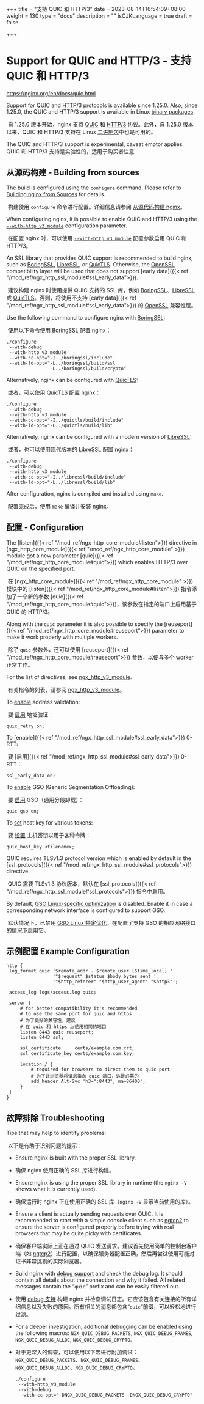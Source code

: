 +++
title = "支持 QUIC 和 HTTP/3"
date = 2023-08-14T16:54:09+08:00
weight = 130
type = "docs"
description = ""
isCJKLanguage = true
draft = false

+++

# Support for QUIC and HTTP/3 - 支持 QUIC 和 HTTP/3

https://nginx.org/en/docs/quic.html



Support for [QUIC](https://datatracker.ietf.org/doc/html/rfc9000) and [HTTP/3](https://datatracker.ietf.org/doc/html/rfc9114) protocols is available since 1.25.0. Also, since 1.25.0, the QUIC and HTTP/3 support is available in Linux [binary packages](https://nginx.org/en/linux_packages.html).

​	自 1.25.0 版本开始，nginx 支持 [QUIC](https://datatracker.ietf.org/doc/html/rfc9000) 和 [HTTP/3](https://datatracker.ietf.org/doc/html/rfc9114) 协议。此外，自 1.25.0 版本以来，QUIC 和 HTTP/3 支持在 Linux [二进制包](https://nginx.org/en/linux_packages.html)中也是可用的。

The QUIC and HTTP/3 support is experimental, caveat emptor applies.
​	QUIC 和 HTTP/3 支持是实验性的，适用于购买者注意



## 从源码构建 - Building from sources

The build is configured using the `configure` command. Please refer to [Building nginx from Sources](https://nginx.org/en/docs/configure.html) for details.

​	构建使用 `configure` 命令进行配置。详细信息请参阅 [从源代码构建 nginx](https://nginx.org/en/docs/configure.html)。

When configuring nginx, it is possible to enable QUIC and HTTP/3 using the [`--with-http_v3_module`](https://nginx.org/en/docs/configure.html#http_v3_module) configuration parameter.

​	在配置 nginx 时，可以使用 [`--with-http_v3_module`](https://nginx.org/en/docs/configure.html#http_v3_module) 配置参数启用 QUIC 和 HTTP/3。

An SSL library that provides QUIC support is recommended to build nginx, such as [BoringSSL](https://boringssl.googlesource.com/boringssl), [LibreSSL](https://www.libressl.org/), or [QuicTLS](https://github.com/quictls/openssl). Otherwise, the [OpenSSL](https://openssl.org/) compatibility layer will be used that does not support [early data]({{< ref "/mod_ref/ngx_http_ssl_module#ssl_early_data">}}).

​	建议构建 nginx 时使用提供 QUIC 支持的 SSL 库，例如 [BoringSSL](https://boringssl.googlesource.com/boringssl)、[LibreSSL](https://www.libressl.org/) 或 [QuicTLS](https://github.com/quictls/openssl)。否则，将使用不支持 [early data]({{< ref "/mod_ref/ngx_http_ssl_module#ssl_early_data">}}) 的 [OpenSSL](https://openssl.org/) 兼容性层。

Use the following command to configure nginx with [BoringSSL](https://boringssl.googlesource.com/boringssl):

​	使用以下命令使用 [BoringSSL](https://boringssl.googlesource.com/boringssl) 配置 nginx：

```
./configure
 --with-debug
 --with-http_v3_module
 --with-cc-opt="-I../boringssl/include"
 --with-ld-opt="-L../boringssl/build/ssl
                -L../boringssl/build/crypto"
```

Alternatively, nginx can be configured with [QuicTLS](https://github.com/quictls/openssl):

​	或者，可以使用 [QuicTLS](https://github.com/quictls/openssl) 配置 nginx：

```
./configure
 --with-debug
 --with-http_v3_module
 --with-cc-opt="-I../quictls/build/include"
 --with-ld-opt="-L../quictls/build/lib"
```

Alternatively, nginx can be configured with a modern version of [LibreSSL](https://www.libressl.org/):

​	或者，也可以使用现代版本的 [LibreSSL](https://www.libressl.org/) 配置 nginx：

```
./configure
 --with-debug
 --with-http_v3_module
 --with-cc-opt="-I../libressl/build/include"
 --with-ld-opt="-L../libressl/build/lib"
```

After configuration, nginx is compiled and installed using `make`.

​	配置完成后，使用 `make` 编译并安装 nginx。



## 配置 - Configuration

The [listen]({{< ref "/mod_ref/ngx_http_core_module#listen">}}) directive in [ngx_http_core_module]({{< ref "/mod_ref/ngx_http_core_module" >}}) module got a new parameter [quic]({{< ref "/mod_ref/ngx_http_core_module#quic">}}) which enables HTTP/3 over QUIC on the specified port.

​	在 [ngx_http_core_module]({{< ref "/mod_ref/ngx_http_core_module" >}}) 模块中的 [listen]({{< ref "/mod_ref/ngx_http_core_module#listen">}}) 指令添加了一个新的参数 [quic]({{< ref "/mod_ref/ngx_http_core_module#quic">}})，该参数在指定的端口上启用基于 QUIC 的 HTTP/3。

Along with the `quic` parameter it is also possible to specify the [reuseport]({{< ref "/mod_ref/ngx_http_core_module#reuseport">}}) parameter to make it work properly with multiple workers.

​	除了 `quic` 参数外，还可以使用 [reuseport]({{< ref "/mod_ref/ngx_http_core_module#reuseport">}}) 参数，以便与多个 worker 正常工作。

For the list of directives, see [ngx_http_v3_module](https://nginx.org/en/docs/http/ngx_http_v3_module.html).

​	有关指令的列表，请参阅 [ngx_http_v3_module](https://nginx.org/en/docs/http/ngx_http_v3_module.html)。

To [enable](https://nginx.org/en/docs/http/ngx_http_v3_module.html#quic_retry) address validation:

​	要 [启用](https://nginx.org/en/docs/http/ngx_http_v3_module.html#quic_retry) 地址验证：

```
quic_retry on;
```

To [enable]({{< ref "/mod_ref/ngx_http_ssl_module#ssl_early_data">}}) 0-RTT:

​	要 [启用]({{< ref "/mod_ref/ngx_http_ssl_module#ssl_early_data">}}) 0-RTT：

```
ssl_early_data on;
```

To [enable](https://nginx.org/en/docs/http/ngx_http_v3_module.html#quic_gso) GSO (Generic Segmentation Offloading):

​	要 [启用](https://nginx.org/en/docs/http/ngx_http_v3_module.html#quic_gso) GSO（通用分段卸载）：

```
quic_gso on;
```

To [set](https://nginx.org/en/docs/http/ngx_http_v3_module.html#quic_host_key) host key for various tokens:

​	要 [设置](https://nginx.org/en/docs/http/ngx_http_v3_module.html#quic_host_key) 主机密钥以用于各种令牌：

```
quic_host_key <filename>;
```



QUIC requires TLSv1.3 protocol version which is enabled by default in the [ssl_protocols]({{< ref "/mod_ref/ngx_http_ssl_module#ssl_protocols">}}) directive.

​	QUIC 需要 TLSv1.3 协议版本，默认在 [ssl_protocols]({{< ref "/mod_ref/ngx_http_ssl_module#ssl_protocols">}}) 指令中启用。

By default, [GSO Linux-specific optimization](http://vger.kernel.org/lpc_net2018_talks/willemdebruijn-lpc2018-udpgso-paper-DRAFT-1.pdf) is disabled. Enable it in case a corresponding network interface is configured to support GSO.

​	默认情况下，已禁用 [GSO Linux 特定优化](http://vger.kernel.org/lpc_net2018_talks/willemdebruijn-lpc2018-udpgso-paper-DRAFT-1.pdf)。在配置了支持 GSO 的相应网络接口的情况下启用它。



## 示例配置 Example Configuration

```
http {
 log_format quic '$remote_addr - $remote_user [$time_local] '
                 '"$request" $status $body_bytes_sent '
                 '"$http_referer" "$http_user_agent" "$http3"';

 access_log logs/access.log quic;

 server {
     # for better compatibility it's recommended
     # to use the same port for quic and https
     # 为了更好的兼容性，建议
     # 在 quic 和 https 上使用相同的端口
     listen 8443 quic reuseport;
     listen 8443 ssl;

     ssl_certificate     certs/example.com.crt;
     ssl_certificate_key certs/example.com.key;

     location / {
         # required for browsers to direct them to quic port
         # 为了让浏览器将请求指向 quic 端口，这是必需的
         add_header Alt-Svc 'h3=":8443"; ma=86400';
     }
 }
}
```





## 故障排除 Troubleshooting

Tips that may help to identify problems:

​	以下是有助于识别问题的提示：

- Ensure nginx is built with the proper SSL library.

- 确保 nginx 使用正确的 SSL 库进行构建。

- Ensure nginx is using the proper SSL library in runtime (the `nginx -V` shows what it is currently used).

- 确保运行时 nginx 正在使用正确的 SSL 库（`nginx -V` 显示当前使用的库）。

- Ensure a client is actually sending requests over QUIC. It is recommended to start with a simple console client such as [ngtcp2](https://nghttp2.org/ngtcp2) to ensure the server is configured properly before trying with real browsers that may be quite picky with certificates.

- 确保客户端实际上正在通过 QUIC 发送请求。建议首先使用简单的控制台客户端（如 [ngtcp2](https://nghttp2.org/ngtcp2)）进行配置，以确保服务器配置正确，然后再尝试使用可能对证书非常挑剔的实际浏览器。

- Build nginx with [debug support](https://nginx.org/en/docs/debugging_log.html) and check the debug log. It should contain all details about the connection and why it failed. All related messages contain the “`quic`” prefix and can be easily filtered out.

- 使用 [debug 支持](https://nginx.org/en/docs/debugging_log.html) 构建 nginx 并检查调试日志。它应该包含有关连接的所有详细信息以及失败的原因。所有相关的消息都包含“`quic`”前缀，可以轻松地进行过滤。

- For a deeper investigation, additional debugging can be enabled using the following macros: `NGX_QUIC_DEBUG_PACKETS`, `NGX_QUIC_DEBUG_FRAMES`, `NGX_QUIC_DEBUG_ALLOC`, `NGX_QUIC_DEBUG_CRYPTO`.

- 对于更深入的调查，可以使用以下宏进行附加调试：`NGX_QUIC_DEBUG_PACKETS`、`NGX_QUIC_DEBUG_FRAMES`、`NGX_QUIC_DEBUG_ALLOC`、`NGX_QUIC_DEBUG_CRYPTO`。

  ```
  ./configure
   --with-http_v3_module
   --with-debug
   --with-cc-opt="-DNGX_QUIC_DEBUG_PACKETS -DNGX_QUIC_DEBUG_CRYPTO"
  ```
  
  